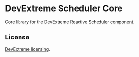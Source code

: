 # DevExtreme Scheduler Core

Core library for the DevExtreme Reactive Scheduler component.

## License

[DevExtreme licensing](https://js.devexpress.com/licensing/).
